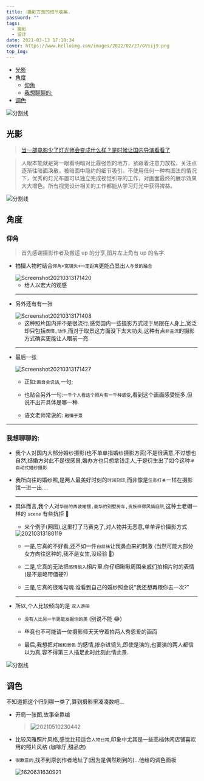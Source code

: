 ```yaml
---
title: 💧摄影方面的细节收集.
password: ""
tags:
  - 摄影
  - 设计
date: 2021-03-13 17:18:34
cover: https://www.helloimg.com/images/2022/02/27/GVsij9.png
top_img:
---
```


<!--
 * @?: *********************************************************************
 * @Author: Weidows
 * @LastEditors: Weidows
 * @LastEditTime: 2022-02-27 16:21:59
 * @FilePath: \Blog-private\source\_posts\design\摄影.md
 * @Description:
 * @!: *********************************************************************
-->

- [光影](#光影)
- [角度](#角度)
  - [仰角](#仰角)
  - [我想聊聊的:](#我想聊聊的)
- [调色](#调色)

<a>![分割线](https://fastly.jsdelivr.net/gh/Weidows/Images/img/divider.png)</a>

## 光影

> [当一部电影少了灯光师会变成什么样？是时候让国内导演看看了](https://www.bilibili.com/video/BV18J411B7or)

> 人眼本能就是第一眼看明暗对比最强烈的地方，紧跟着注意力放松，关注点逐渐往暗面涣散，被暗面中隐约的细节吸引。不使用任何一种构图法的情况下，优秀的灯光布置可以独立完成视觉引导的工作，对画面最终的展示效果大大增色。所有视觉设计相关的工作都能从学习灯光中获得裨益。​

<a>![分割线](https://fastly.jsdelivr.net/gh/Weidows/Images/img/divider.png)</a>

## 角度

### 仰角

> 首先感谢摄影作者及搬运 up 的分享,图片左上角有 up 的名字.

- 拍摄人物时结合`仰角+宽镜头+一定距离`更能凸显出`人与景的融合`

  <img src="https://www.helloimg.com/images/2022/02/27/GVEyRz.jpg" alt="Screenshot20210313171420" />

  - 给人以宏大的观感

  ***

- 另外还有有一张

  <img src="https://www.helloimg.com/images/2022/02/27/GVJBQ5.jpg" alt="Screenshot20210313171408" />

  - 这种照片国内并不是很流行,感觉国内一些摄影方式过于局限在`人`身上,宽泛却只包括`表情,动作`,而对于取景这方面没下太大功夫,这种有点`非主流`的摄影方式确实更能让人眼前一亮.

  ***

- 最后一张

  <img src="https://www.helloimg.com/images/2022/02/27/GVEj6R.jpg" alt="Screenshot20210313171427" />

  - 正如:`画自会说话`,一句;
  - 也贴合另外一句:`一千个人看这个照片有一千种感受`,看到这个画面感受挺多,但说不出开具体是哪一种.

  - 语文老师常说的: `融情于景`

---

### 我想聊聊的:

- 我个人对国内大部分婚纱摄影(也不单单指婚纱摄影方面)不是很满意,不过想也自然,结婚方对此不是很感冒,婚办方也只想拿钱走人,于是衍生出了如今这种`半自动式婚纱摄影`

- 我所向往的婚纱照,是两人最美好时刻的`时间刻印`,而非像是`任务打关`一样在摄影馆一进一出....

  ***

- 具体而言,我个人对`华丽的西装裙摆,豪华的别墅房车,贵族样得风情庭院`,这种土老帽一样的 `scene` 有些抗拒 🤔

  - 来个例子(网图),这里打了马赛克了,对人物并无恶意,单单评价摄影方式

  <img src="https://www.helloimg.com/images/2022/02/27/GVsb9g.png" alt="20210313180119" />

  - 一是,它真的不好看,还不如一件`白丝袜`让我鼻血来的刺激 (当然可能大部分女方向往这种的,我不是女生,没经验 🤣)

  - 二是,它真的无法把`感情融入`相片里.你仔细瞅瞅周围亲戚们拍相片时的表情 (是不是略带僵硬?)

  - 三是,它真的很难勾魂.谁看到自己的婚纱照会说"我还想再跟你去一次?"

  ***

- 所以,个人比较倾向的是 `双人游拍`

  - `没有人比另一半更能发掘你的美` (别说不能 😂)

  - 毕竟也不可能请一位摄影师天天守着拍两人秀恩爱的画面

  - 最后,我想把对`她和景色` 的感情,掺杂进镜头,即使是演的,也要演的两人都信以为真,容不得第三人插足此时此刻此情此景.

<a>![分割线](https://fastly.jsdelivr.net/gh/Weidows/Images/img/divider.png)</a>

## 调色

不知道把这个归到哪一类了,算到摄影里凑凑数吧...

- 开局一张图,故事全靠编

  > <img src="https://www.helloimg.com/images/2022/02/27/GVA8Ln.png" alt="20210510230442" />

- 比较风雅照片风格,感觉比较适合`人物日常`,印象中尤其是一些高档休闲店铺喜欢用的照片风格 (咖啡厅,甜品店)

- `很歉意的`,找不到原创作者地址了(因为是偶然刷到的)...他给的调色面板

  <img src="https://www.helloimg.com/images/2022/02/27/GVaSe1.png" alt="1620631630921" />
